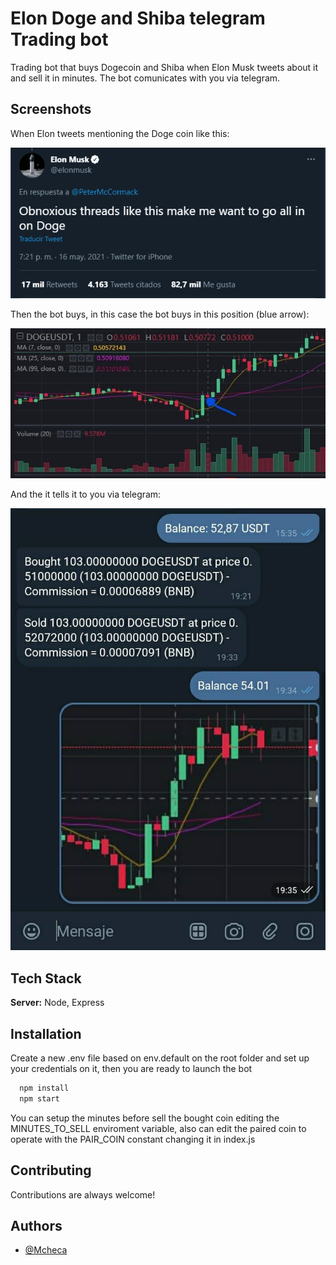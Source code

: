 
# Elon Doge and Shiba telegram Trading bot

Trading bot that buys Dogecoin and Shiba when Elon Musk tweets about it and sell it in minutes. The bot comunicates with you via telegram.

## Screenshots
When Elon tweets mentioning the Doge coin like this:

![App Screenshot](img/tweet1.png)

Then the bot buys, in this case the bot buys in this position (blue arrow):

![App Screenshot](img/view1.jpg)

And the it tells it to you via telegram:

![App Screenshot](img/tlgrm1.jpg)

  
## Tech Stack

**Server:** Node, Express

  
## Installation 

Create a new .env file based on env.default on the root folder and set up your credentials on it, then you are ready to launch the bot

```bash 
  npm install
  npm start
```
You can setup the minutes before sell the bought coin editing the MINUTES_TO_SELL enviroment variable, also can edit the paired coin to operate with the PAIR_COIN constant changing it in index.js

## Contributing

Contributions are always welcome!

## Authors

- [@Mcheca](https://github.com/MCheca)

  
